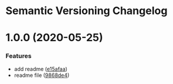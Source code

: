 # Semantic Versioning Changelog

# 1.0.0 (2020-05-25)


### Features

* add readme ([e15afaa](https://github.com/deeagle/semantic-release-with-github/commit/e15afaab4236895c5e23c23f97726eaa597341d8))
* readme file ([9868de4](https://github.com/deeagle/semantic-release-with-github/commit/9868de40ccc55666f0027a3380f3d3d1fab7c11d))
